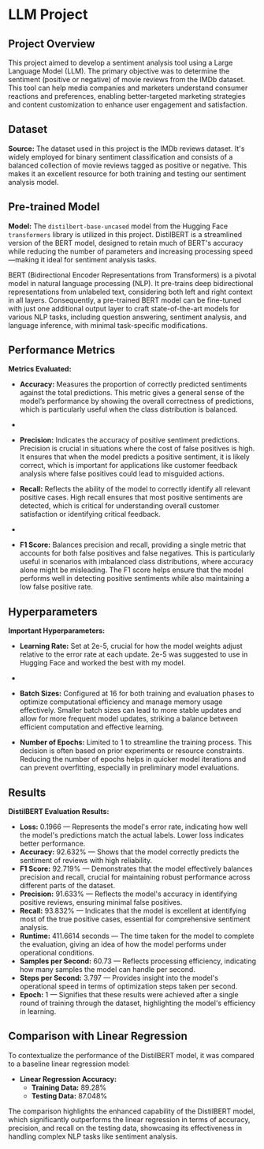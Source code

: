 # LLM Project

## Project Overview
This project aimed to develop a sentiment analysis tool using a Large Language Model (LLM). The primary objective was to determine the sentiment (positive or negative) of movie reviews from the IMDb dataset. This tool can help media companies and marketers understand consumer reactions and preferences, enabling better-targeted marketing strategies and content customization to enhance user engagement and satisfaction.

## Dataset
**Source:** The dataset used in this project is the IMDb reviews dataset. It's widely employed for binary sentiment classification and consists of a balanced collection of movie reviews tagged as positive or negative. This makes it an excellent resource for both training and testing our sentiment analysis model.

## Pre-trained Model
**Model:** The `distilbert-base-uncased` model from the Hugging Face `transformers` library is utilized in this project. DistilBERT is a streamlined version of the BERT model, designed to retain much of BERT's accuracy while reducing the number of parameters and increasing processing speed—making it ideal for sentiment analysis tasks.

BERT (Bidirectional Encoder Representations from Transformers) is a pivotal model in natural language processing (NLP). It pre-trains deep bidirectional representations from unlabeled text, considering both left and right context in all layers. Consequently, a pre-trained BERT model can be fine-tuned with just one additional output layer to craft state-of-the-art models for various NLP tasks, including question answering, sentiment analysis, and language inference, with minimal task-specific modifications.

## Performance Metrics
**Metrics Evaluated:**
- **Accuracy:** Measures the proportion of correctly predicted sentiments against the total predictions. This metric gives a general sense of the model’s performance by showing the overall correctness of predictions, which is particularly useful when the class distribution is balanced.
- 
- **Precision:** Indicates the accuracy of positive sentiment predictions. Precision is crucial in situations where the cost of false positives is high. It ensures that when the model predicts a positive sentiment, it is likely correct, which is important for applications like customer feedback analysis where false positives could lead to misguided actions.
  
- **Recall:** Reflects the ability of the model to correctly identify all relevant positive cases. High recall ensures that most positive sentiments are detected, which is critical for understanding overall customer satisfaction or identifying critical feedback.
- 
- **F1 Score:** Balances precision and recall, providing a single metric that accounts for both false positives and false negatives. This is particularly useful in scenarios with imbalanced class distributions, where accuracy alone might be misleading. The F1 score helps ensure that the model performs well in detecting positive sentiments while also maintaining a low false positive rate.

## Hyperparameters
**Important Hyperparameters:**
- **Learning Rate:** Set at 2e-5, crucial for how the model weights adjust relative to the error rate at each update. 2e-5 was suggested to use in Hugging Face and worked the best with my model.
- 
- **Batch Sizes:** Configured at 16 for both training and evaluation phases to optimize computational efficiency and manage memory usage effectively. Smaller batch sizes can lead to more stable updates and allow for more frequent model updates, striking a balance between efficient computation and effective learning.
  
- **Number of Epochs:** Limited to 1 to streamline the training process. This decision is often based on prior experiments or resource constraints. Reducing the number of epochs helps in quicker model iterations and can prevent overfitting, especially in preliminary model evaluations.


## Results
**DistilBERT Evaluation Results:**
- **Loss:** 0.1966
— Represents the model's error rate, indicating how well the model's predictions match the actual labels. Lower loss indicates better performance.
- **Accuracy:** 92.632%
— Shows that the model correctly predicts the sentiment of reviews with high reliability.
- **F1 Score:** 92.719%
— Demonstrates that the model effectively balances precision and recall, crucial for maintaining robust performance across different parts of the dataset.
- **Precision:** 91.633%
— Reflects the model's accuracy in identifying positive reviews, ensuring minimal false positives.
- **Recall:** 93.832%
  — Indicates that the model is excellent at identifying most of the true positive cases, essential for comprehensive sentiment analysis.
- **Runtime:** 411.6614 seconds
  — The time taken for the model to complete the evaluation, giving an idea of how the model performs under operational conditions.
- **Samples per Second:** 60.73
  — Reflects processing efficiency, indicating how many samples the model can handle per second.
- **Steps per Second:** 3.797
   — Provides insight into the model's operational speed in terms of optimization steps taken per second.
- **Epoch:** 1
  — Signifies that these results were achieved after a single round of training through the dataset, highlighting the model's efficiency in learning.


## Comparison with Linear Regression
To contextualize the performance of the DistilBERT model, it was compared to a baseline linear regression model:

- **Linear Regression Accuracy:**
  - **Training Data:** 89.28%
  - **Testing Data:** 87.048%

The comparison highlights the enhanced capability of the DistilBERT model, which significantly outperforms the linear regression in terms of accuracy, precision, and recall on the testing data, showcasing its effectiveness in handling complex NLP tasks like sentiment analysis.
